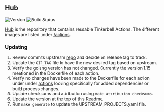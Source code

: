 ## **Hub**
![Version](https://img.shields.io/badge/version-d524b77c7a44525c4318da3d2b5857c03711f3f8-blue)
![Build Status](https://codebuild.us-west-2.amazonaws.com/badges?uuid=eyJlbmNyeXB0ZWREYXRhIjoiQkRkY0htL2tWTlM0QmVLSS9SakxYOHBRTUxJNmczcVM4Nm1Wa0U1TFQvVkRDTHRadys0aEVIOStxc0V4aGxSQzNsdVZlaXV5R1YvaHZaOUZIZnRTTWtzPSIsIml2UGFyYW1ldGVyU3BlYyI6ImZjajIxazcybkxaZVdUR24iLCJtYXRlcmlhbFNldFNlcmlhbCI6MX0%3D&branch=main)

[Hub](https://github.com/tinkerbell/hub) is the repository that contains reusable Tinkerbell Actions. The different images are listed under [/actions](https://github.com/tinkerbell/hub/tree/main/actions).

### Updating

1. Review commits upstream [repo](https://github.com/tinkerbell/hub) and decide on release tag to track. 
1. Update the `GIT_TAG` file to have the new desired tag based on upstream.
1. Verify the golang version has not changed. Currently the version 1.15 mentioned in the [Dockerfile](https://github.com/tinkerbell/hub/blob/main/actions/cexec/v1/Dockerfile) of each action.
1. Verify no changes have been made to the Dockerfile for each action under under [actions](https://github.com/tinkerbell/hub/blob/main/actions) looking specifically for added dependencies or build 
process changes.
1. Update checksums and attribution using `make attribution checksums`.
1. Update the version at the top of this Readme.
1. Run `make generate` to update the UPSTREAM_PROJECTS.yaml file.
